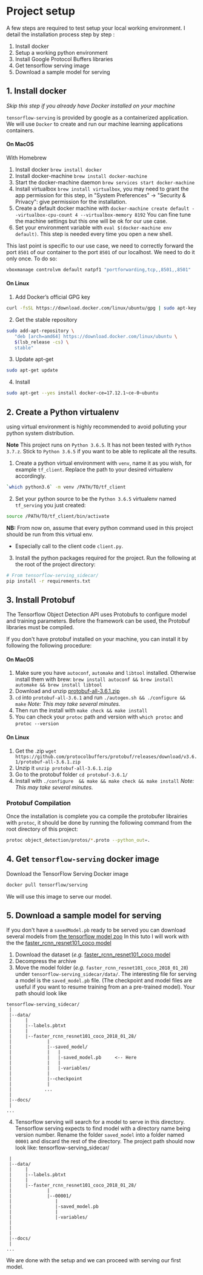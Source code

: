 # Project setup

A few steps are required to test setup your local working environment.
I detail the installation process step by step :

1. Install docker
2. Setup a working python environment
3. Install Google Protocol Buffers libraries
4. Get tensorflow serving image
5. Download a sample model for serving

## 1. Install docker

_Skip this step if you already have Docker installed on your machine_

`tensorflow-serving` is provided by google as a containerized application. We will use `Docker` to create and run our machine
learning applications containers.
 
#### On MacOS

With Homebrew

1. Install docker `brew install docker`
2. Install docker-machine `brew install docker-machine`
3. Start the docker-machine daemon `brew services start docker-machine`
4. Install virtualbox `brew install virtualbox`, you may need to grant the app permission for this step,
 in "System Preferences" -> "Security & Privacy": give permission for the installation. 
5. Create a default docker machine with `docker-machine create default --virtualbox-cpu-count 4 --virtualbox-memory 8192`
You can fine tune the machine settings but this one will be ok for our use case.
6. Set your environment variable with `eval $(docker-machine env default)`. This step is needed every time you open a new shell.


This last point is specific to our use case, we need to correctly forward the port `8501` of our container to the port `8501` of our localhost.
We need to do it only once. To do so:
```bash
vboxmanage controlvm default natpf1 "portforwarding,tcp,,8501,,8501"
``` 

#### On Linux

1.  Add Docker’s official GPG key
````bash
curl -fsSL https://download.docker.com/linux/ubuntu/gpg | sudo apt-key add -
````
2.  Get the stable repository
````bash
sudo add-apt-repository \
   "deb [arch=amd64] https://download.docker.com/linux/ubuntu \
   $(lsb_release -cs) \
   stable"
````

3. Update apt-get
````bash
sudo apt-get update
````

4. Install
````bash
sudo apt-get --yes install docker-ce=17.12.1~ce-0~ubuntu
````

## 2. Create a Python virtualenv

using virtual environment is highly recommended to avoid polluting your python system distribution.

**Note** This project runs on `Python 3.6.5`. It has not been tested with `Python 3.7.z`.
Stick to `Python 3.6.5` if you want to be able to replicate all the results.

1. Create a python virtual environment with `venv`, name it as you wish, for example `tf_client`. 
Replace the path to your desired virtualenv accordingly.
```bash
`which python3.6` -m venv /PATH/TO/tf_client
```

2. Set your python source to be the `Python 3.6.5` virtualenv named `tf_serving` you just created:
```bash
source /PATH/TO/tf_client/bin/activate
```
**NB:** From now on, assume that every python command used in this project should be run from this virtual env. 
- Especially call to the client code `client.py`.


3. Install the python packages required for the project. Run the following at the root of the project directory:
```bash
# From tensorflow-serving_sidecar/
pip install -r requirements.txt
``` 

## 3. Install Protobuf
The Tensorflow Object Detection API uses Protobufs to configure model and training parameters. 
Before the framework can be used, the Protobuf libraries must be compiled. 

If you don't have protobuf installed on your machine, you can install it by following the following
procedure:

#### On MacOS
 1. Make sure you have `autoconf`, `automake` and `libtool` installed. Otherwise install them with brew:
 `brew install autoconf && brew install automake && brew install libtool`
 2. Download and unzip [protobuf-all-3.6.1.zip](https://github.com/protocolbuffers/protobuf/releases/download/v3.6.1/protobuf-all-3.6.1.zip)
 3. `cd` into `protobuf-all-3.6.1` and run `./autogen.sh && ./configure && make` _Note: This may take several minutes._
 4. Then run the install with `make check && make install`
 5. You can check your `protoc` path and version with `which protoc` and `protoc --version`

#### On Linux

 1. Get the .zip `wget https://github.com/protocolbuffers/protobuf/releases/download/v3.6.1/protobuf-all-3.6.1.zip`
 2. Unzip it `unzip protobuf-all-3.6.1.zip`
 3. Go to the protobuf folder `cd protobuf-3.6.1/`
 4. Install with `./configure  && make && make check && make install` _Note: This may take several minutes._
 
### Protobuf Compilation

Once the installation is complete you ca compile the protobufer librairies with `protoc`, 
it should be done by running the following command from the root directory of this project:
```bash
protoc object_detection/protos/*.proto --python_out=.
```

## 4. Get `tensorflow-serving` docker image
Download the TensorFlow Serving Docker image
```bash
docker pull tensorflow/serving
```
We will use this image to serve our model.

## 5. Download a sample model for serving

If you don't have a `savedModel.pb` ready to be served you can download several models from
[the tensorflow model zoo](https://github.com/tensorflow/models/blob/master/research/object_detection/g3doc/detection_model_zoo.md
)
In this tuto I will work with the the [faster_rcnn_resnet101_coco model](http://download.tensorflow.org/models/object_detection/faster_rcnn_resnet101_coco_2018_01_28.tar.gz)

1. Download the dataset (_e.g._ [faster_rcnn_resnet101_coco model](http://download.tensorflow.org/models/object_detection/faster_rcnn_resnet101_coco_2018_01_28.tar.gz)
2. Decompress the archive
3. Move the model folder (_e.g._ `faster_rcnn_resnet101_coco_2018_01_28`) under `tensorflow-serving_sidecar/data/`.
The interesting file for serving a model is the `saved_model.pb` file. (The checkpoint and model files are useful if you 
want to resume training from an a pre-trained model). Your path should look like 
```
tensorflow-serving_sidecar/
 |
 |--data/
 |     |
 |     |--labels.pbtxt
 |     |
 |     |--faster_rcnn_resnet101_coco_2018_01_28/
 |             |
 |             |--saved_model/
 |             |   |
 |             |   |-saved_model.pb     <-- Here 
 |             |   |
 |             |   |-variables/
 |             |
 |             |--checkpoint
 |             |
 |            ...
 |
 |--docs/
 |
...

```
4. Tensorflow serving will search for a model to serve in this directory. Tensorflow serving expects to find model with a directory name being version number.
Rename the folder `saved_model` into a folder named `00001` and discard the rest of the directory. The project path should now look like:
tensorflow-serving_sidecar/
```
 |
 |--data/
 |     |
 |     |--labels.pbtxt
 |     |
 |     |--faster_rcnn_resnet101_coco_2018_01_28/
 |             |
 |             |--00001/
 |                |
 |                |-saved_model.pb 
 |                |
 |                |-variables/
 |             
 |     
 |
 |--docs/
 |
...

```

We are done with the setup and we can proceed with serving our first model.
